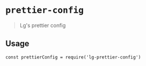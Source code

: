 # `prettier-config`

> Lg's prettier config

## Usage

```
const prettierConfig = require('lg-prettier-config')
```
